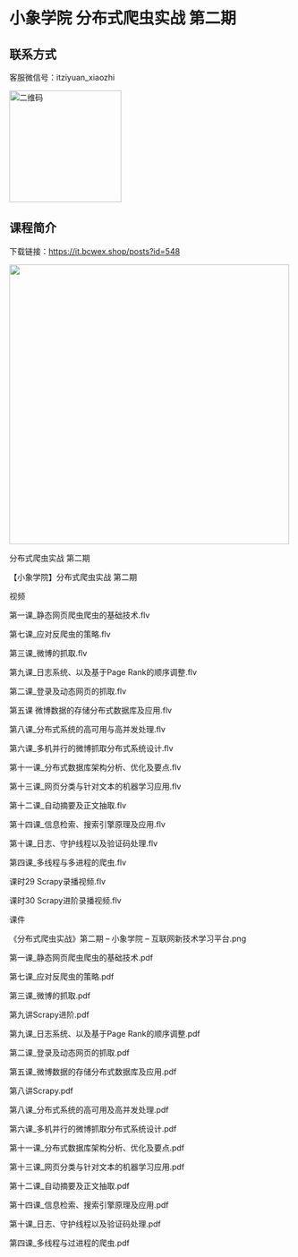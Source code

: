 # 小象学院 分布式爬虫实战 第二期

## 联系方式

客服微信号：itziyuan_xiaozhi

<img src="https://ziyuanyun.oss-cn-guangzhou.aliyuncs.com/common/20240614073449/666b82192834a.jpg" width="200" height="200" alt="二维码">

## 课程简介

下载链接：https://it.bcwex.shop/posts?id=548

<img src="https://ziyuanyun.oss-cn-guangzhou.aliyuncs.com/yun/20240515152049/664462513281c.jpg" width="500" alt="">

  分布式爬虫实战 第二期



 【小象学院】分布式爬虫实战 第二期

 视频

 第一课_静态网页爬虫爬虫的基础技术.flv

 第七课_应对反爬虫的策略.flv

 第三课_微博的抓取.flv

 第九课_日志系统、以及基于Page Rank的顺序调整.flv

 第二课_登录及动态网页的抓取.flv

 第五课 微博数据的存储分布式数据库及应用.flv

 第八课_分布式系统的高可用与高并发处理.flv

 第六课_多机并行的微博抓取分布式系统设计.flv

 第十一课_分布式数据库架构分析、优化及要点.flv

 第十三课_网页分类与针对文本的机器学习应用.flv

 第十二课_自动摘要及正文抽取.flv

 第十四课_信息检索、搜索引擎原理及应用.flv

 第十课_日志、守护线程以及验证码处理.flv

 第四课_多线程与多进程的爬虫.flv

 课时29 Scrapy录播视频.flv

 课时30 Scrapy进阶录播视频.flv

 课件

 《分布式爬虫实战》第二期 – 小象学院 – 互联网新技术学习平台.png

 第一课_静态网页爬虫爬虫的基础技术.pdf

 第七课_应对反爬虫的策略.pdf

 第三课_微博的抓取.pdf

 第九讲Scrapy进阶.pdf

 第九课_日志系统、以及基于Page Rank的顺序调整.pdf

 第二课_登录及动态网页的抓取.pdf

 第五课_微博数据的存储分布式数据库及应用.pdf

 第八讲Scrapy.pdf

 第八课_分布式系统的高可用及高并发处理.pdf

 第六课_多机并行的微博抓取分布式系统设计.pdf

 第十一课_分布式数据库架构分析、优化及要点.pdf

 第十三课_网页分类与针对文本的机器学习应用.pdf

 第十二课_自动摘要及正文抽取.pdf

 第十四课_信息检索、搜索引擎原理及应用.pdf

 第十课_日志、守护线程以及验证码处理.pdf

 第四课_多线程与过进程的爬虫.pdf

  